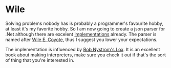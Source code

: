 # Wile
Solving problems nobody has is probably a programmer's favourite hobby, at least it's my favorite hobby. So I am now going to create a json parser for .Net although there are excelent [implementations](https://github.com/JamesNK/Newtonsoft.Json) already. The parser is named after [Wile E. Coyote](https://en.wikipedia.org/wiki/Wile_E._Coyote_and_the_Road_Runner), thus I suggest you lower your expectations.

The implementation is influenced by [Bob Nystrom's Lox](http://www.craftinginterpreters.com). It is an excellent book about making interpreters, make sure you check it out if that's the sort of thing that you're interested in.
